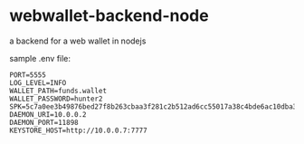 # webwallet-backend-node

a backend for a web wallet in nodejs

sample .env file:

```
PORT=5555
LOG_LEVEL=INFO
WALLET_PATH=funds.wallet
WALLET_PASSWORD=hunter2
SPK=5c7a0ee3b49876bed27f8b263cbaa3f281c2b512ad6cc55017a38c4bde6ac10dba3470101388a4f0f6236aa3f9424bf89a24945776f9ac49464bc43fcf25800e
DAEMON_URI=10.0.0.2
DAEMON_PORT=11898
KEYSTORE_HOST=http://10.0.0.7:7777
```
